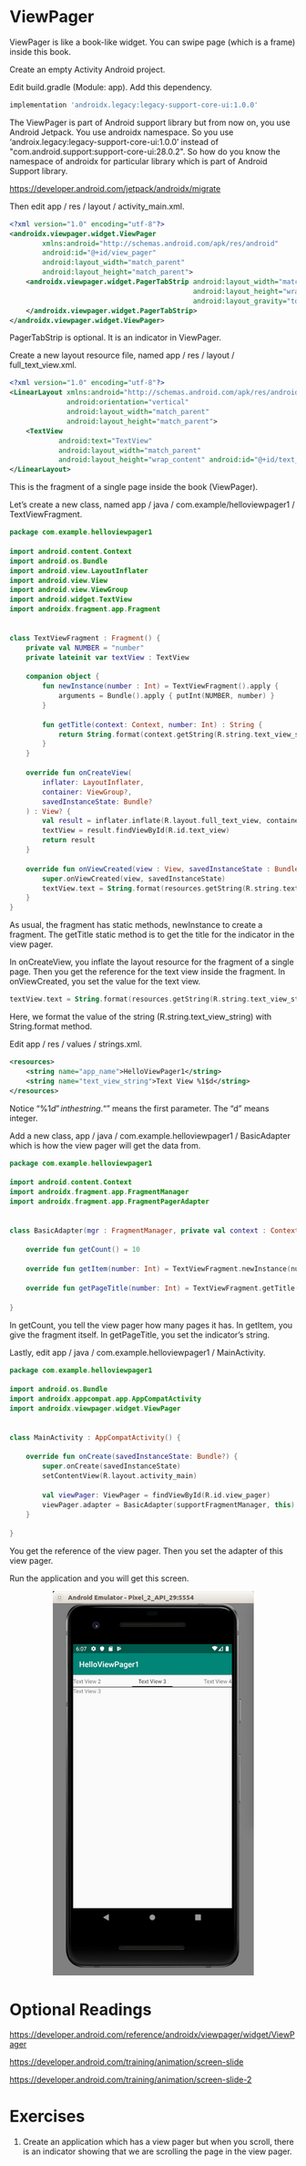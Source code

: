 # ViewPager

ViewPager is like a book-like widget. You can swipe page (which is a frame) inside this book.

Create an empty Activity Android project.

Edit build.gradle (Module: app). Add this dependency.
```gradle
implementation 'androidx.legacy:legacy-support-core-ui:1.0.0'
```
The ViewPager is part of Android support library but from now on, you use Android Jetpack. You use androidx namespace. So you use ‘androix.legacy:legacy-support-core-ui:1.0.0’ instead of "com.android.support:support-core-ui:28.0.2". So how do you know the namespace of androidx for particular library which is part of Android Support library.

https://developer.android.com/jetpack/androidx/migrate

Then edit app / res / layout / activity_main.xml.

```xml
<?xml version="1.0" encoding="utf-8"?>
<androidx.viewpager.widget.ViewPager
        xmlns:android="http://schemas.android.com/apk/res/android"
        android:id="@+id/view_pager"
        android:layout_width="match_parent"
        android:layout_height="match_parent">
    <androidx.viewpager.widget.PagerTabStrip android:layout_width="match_parent"
                                             android:layout_height="wrap_content"
                                             android:layout_gravity="top">
    </androidx.viewpager.widget.PagerTabStrip>
</androidx.viewpager.widget.ViewPager>
```
PagerTabStrip is optional. It is an indicator in ViewPager.

Create a new layout resource file, named app / res / layout / full_text_view.xml.

```xml
<?xml version="1.0" encoding="utf-8"?>
<LinearLayout xmlns:android="http://schemas.android.com/apk/res/android"
              android:orientation="vertical"
              android:layout_width="match_parent"
              android:layout_height="match_parent">
    <TextView
            android:text="TextView"
            android:layout_width="match_parent"
            android:layout_height="wrap_content" android:id="@+id/text_view"/>
</LinearLayout>
```
This is the fragment of a single page inside the book (ViewPager).

Let’s create a new class, named app / java / com.example/helloviewpager1 / TextViewFragment.

```kotlin
package com.example.helloviewpager1

import android.content.Context
import android.os.Bundle
import android.view.LayoutInflater
import android.view.View
import android.view.ViewGroup
import android.widget.TextView
import androidx.fragment.app.Fragment


class TextViewFragment : Fragment() {
    private val NUMBER = "number"
    private lateinit var textView : TextView

    companion object {
        fun newInstance(number : Int) = TextViewFragment().apply {
            arguments = Bundle().apply { putInt(NUMBER, number) }
        }

        fun getTitle(context: Context, number: Int) : String {
            return String.format(context.getString(R.string.text_view_string), number)
        }
    }

    override fun onCreateView(
        inflater: LayoutInflater,
        container: ViewGroup?,
        savedInstanceState: Bundle?
    ) : View? {
        val result = inflater.inflate(R.layout.full_text_view, container, false)
        textView = result.findViewById(R.id.text_view)
        return result
    }

    override fun onViewCreated(view : View, savedInstanceState : Bundle?) {
        super.onViewCreated(view, savedInstanceState)
        textView.text = String.format(resources.getString(R.string.text_view_string), arguments!!.getInt(NUMBER))
    }
}
```
As usual, the fragment has static methods, newInstance to create a fragment. The getTitle static method is to get the title for the indicator in the view pager.

In onCreateView, you inflate the layout resource for the fragment of a single page. Then you get the reference for the text view inside the fragment. In onViewCreated, you set the value for the text view.
```kotlin
textView.text = String.format(resources.getString(R.string.text_view_string), arguments!!.getInt(NUMBER))
```
Here, we format the value of the string (R.string.text_view_string) with String.format method.

Edit app / res / values / strings.xml.
```xml
<resources>
    <string name="app_name">HelloViewPager1</string>
    <string name="text_view_string">Text View %1$d</string>
</resources>
```
Notice “%1$d” in the string. “%1$” means the first parameter. The “d” means integer.

Add a new class, app / java / com.example.helloviewpager1 / BasicAdapter which is how the view pager will get the data from.

```kotlin
package com.example.helloviewpager1

import android.content.Context
import androidx.fragment.app.FragmentManager
import androidx.fragment.app.FragmentPagerAdapter


class BasicAdapter(mgr : FragmentManager, private val context : Context) : FragmentPagerAdapter(mgr) {

    override fun getCount() = 10

    override fun getItem(number: Int) = TextViewFragment.newInstance(number)

    override fun getPageTitle(number: Int) = TextViewFragment.getTitle(context, number)

}
```
In getCount, you tell the view pager how many pages it has. In getItem, you give the fragment itself. In getPageTitle, you set the indicator’s string.

Lastly, edit app / java / com.example.helloviewpager1 / MainActivity.
```kotlin
package com.example.helloviewpager1

import android.os.Bundle
import androidx.appcompat.app.AppCompatActivity
import androidx.viewpager.widget.ViewPager


class MainActivity : AppCompatActivity() {
    
    override fun onCreate(savedInstanceState: Bundle?) {
        super.onCreate(savedInstanceState)
        setContentView(R.layout.activity_main)
        
        val viewPager: ViewPager = findViewById(R.id.view_pager)
        viewPager.adapter = BasicAdapter(supportFragmentManager, this)
    }
    
}
```
You get the reference of the view pager. Then you set the adapter of this view pager.

Run the application and you will get this screen.

<p align="center">
<img src="../Assets/ViewPager.png">
</p>

# Optional Readings

https://developer.android.com/reference/androidx/viewpager/widget/ViewPager

https://developer.android.com/training/animation/screen-slide

https://developer.android.com/training/animation/screen-slide-2

# Exercises

1. Create an application which has a view pager but when you scroll, there is an indicator showing that we are scrolling the page in the view pager.